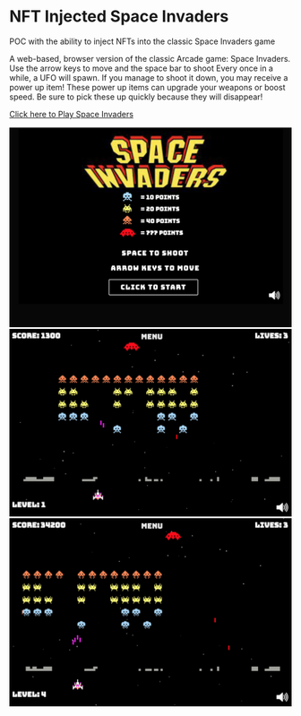 # NFT Injected Space Invaders
POC with the ability to inject NFTs into the classic Space Invaders game

A web-based, browser version of the classic Arcade game: Space Invaders.
Use the arrow keys to move and the space bar to shoot
Every once in a while, a UFO will spawn. If you manage to shoot it down, you may receive a power up item! These power up items can upgrade your weapons or boost speed. Be sure to pick these up quickly because they will disappear!

[Click here to Play Space Invaders]([(https://spaceinvaders.r3x.tech/)])

![space invaders gameplay](images/space_invaders.png)
![space invaders gameplay](images/space_invaders1.png)
![space invaders gameplay](images/space_invaders2.png)
